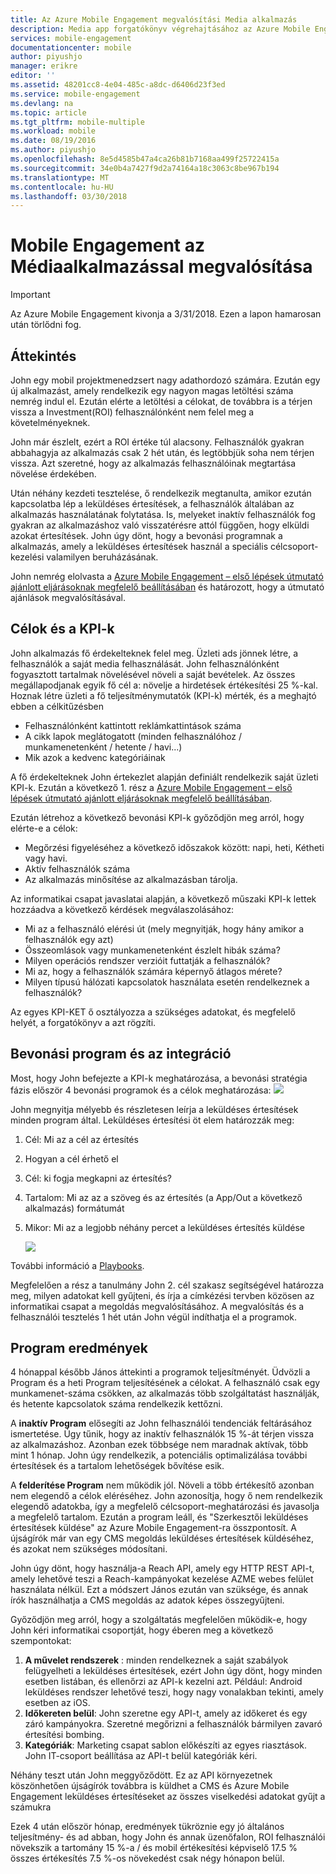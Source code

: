 ```yaml
---
title: Az Azure Mobile Engagement megvalósítási Media alkalmazás
description: Media app forgatókönyv végrehajtásához az Azure Mobile Engagement
services: mobile-engagement
documentationcenter: mobile
author: piyushjo
manager: erikre
editor: ''
ms.assetid: 48201cc8-4e04-485c-a8dc-d6406d23f3ed
ms.service: mobile-engagement
ms.devlang: na
ms.topic: article
ms.tgt_pltfrm: mobile-multiple
ms.workload: mobile
ms.date: 08/19/2016
ms.author: piyushjo
ms.openlocfilehash: 8e5d4585b47a4ca26b81b7168aa499f25722415a
ms.sourcegitcommit: 34e0b4a7427f9d2a74164a18c3063c8be967b194
ms.translationtype: MT
ms.contentlocale: hu-HU
ms.lasthandoff: 03/30/2018
---
```

# <a name="implement-mobile-engagement-with-media-app"></a>Mobile Engagement az Médiaalkalmazással megvalósítása
> [!IMPORTANT]
> Az Azure Mobile Engagement kivonja a 3/31/2018. Ezen a lapon hamarosan után törlődni fog.
> 

## <a name="overview"></a>Áttekintés
John egy mobil projektmenedzsert nagy adathordozó számára. Ezután egy új alkalmazást, amely rendelkezik egy nagyon magas letöltési száma nemrég indul el. Ezután elérte a letöltési a célokat, de továbbra is a térjen vissza a Investment(ROI) felhasználónként nem felel meg a követelményeknek. 

John már észlelt, ezért a ROI értéke túl alacsony. Felhasználók gyakran abbahagyja az alkalmazás csak 2 hét után, és legtöbbjük soha nem térjen vissza. Azt szeretné, hogy az alkalmazás felhasználóinak megtartása növelése érdekében.

Után néhány kezdeti tesztelése, ő rendelkezik megtanulta, amikor ezután kapcsolatba lép a leküldéses értesítések, a felhasználók általában az alkalmazás használatának folytatása. Is, melyeket inaktív felhasználók fog gyakran az alkalmazáshoz való visszatérésre attól függően, hogy elküldi azokat értesítések. John úgy dönt, hogy a bevonási programnak a alkalmazás, amely a leküldéses értesítések használ a speciális célcsoport-kezelési valamilyen beruházásának.

John nemrég elolvasta a [Azure Mobile Engagement – első lépések útmutató ajánlott eljárásoknak megfelelő beállításában](mobile-engagement-getting-started-best-practices.md) és határozott, hogy a útmutató ajánlások megvalósításával.

## <a name="objectives-and-kpis"></a>Célok és a KPI-k
John alkalmazás fő érdekelteknek felel meg. Üzleti ads jönnek létre, a felhasználók a saját media felhasználását. John felhasználónként fogyasztott tartalmak növelésével növeli a saját bevételek. Az összes megállapodjanak egyik fő cél a: növelje a hirdetések értékesítési 25 %-kal. Hoznak létre üzleti a fő teljesítménymutatók (KPI-k) mérték, és a meghajtó ebben a célkitűzésben

* Felhasználónként kattintott reklámkattintások száma
* A cikk lapok meglátogatott (minden felhasználóhoz / munkamenetenként / hetente / havi...)
* Mik azok a kedvenc kategóriáinak

A fő érdekelteknek John értekezlet alapján definiált rendelkezik saját üzleti KPI-k. Ezután a következő 1. rész a [Azure Mobile Engagement – első lépések útmutató ajánlott eljárásoknak megfelelő beállításában](mobile-engagement-getting-started-best-practices.md). 

Ezután létrehoz a következő bevonási KPI-k győződjön meg arról, hogy elérte-e a célok:

* Megőrzési figyeléséhez a következő időszakok között: napi, heti, Kétheti vagy havi.
* Aktív felhasználók száma
* Az alkalmazás minősítése az alkalmazásban tárolja.

Az informatikai csapat javaslatai alapján, a következő műszaki KPI-k lettek hozzáadva a következő kérdések megválaszolásához:

* Mi az a felhasználó elérési út (mely megnyitják, hogy hány amikor a felhasználók egy azt)
* Összeomlások vagy munkamenetenként észlelt hibák száma?
* Milyen operációs rendszer verzióit futtatják a felhasználók?
* Mi az, hogy a felhasználók számára képernyő átlagos mérete?
* Milyen típusú hálózati kapcsolatok használata esetén rendelkeznek a felhasználók?

Az egyes KPI-KET ő osztályozza a szükséges adatokat, és megfelelő helyét, a forgatókönyv a azt rögzíti.

## <a name="engagement-program-and-integration"></a>Bevonási program és az integráció
Most, hogy John befejezte a KPI-k meghatározása, a bevonási stratégia fázis először 4 bevonási programok és a célok meghatározása: ![][1]

John megnyitja mélyebb és részletesen leírja a leküldéses értesítések minden program által. Leküldéses értesítési öt elem határozzák meg:

1. Cél: Mi az a cél az értesítés
2. Hogyan a cél érhető el
3. Cél: ki fogja megkapni az értesítés?
4. Tartalom: Mi az az a szöveg és az értesítés (a App/Out a következő alkalmazás) formátumát
5. Mikor: Mi az a legjobb néhány percet a leküldéses értesítés küldése
   
    ![][2]

További információ a [Playbooks](https://github.com/Azure/azure-mobile-engagement-samples/tree/master/Playbooks).

Megfelelően a rész a tanulmány John 2. cél szakasz segítségével határozza meg, milyen adatokat kell gyűjteni, és írja a címkézési tervben közösen az informatikai csapat a megoldás megvalósításához. A megvalósítás és a felhasználói tesztelés 1 hét után John végül indíthatja el a programok.

## <a name="program-results"></a>Program eredmények
4 hónappal később János áttekinti a programok teljesítményét. Üdvözli a Program és a heti Program teljesítésének a célokat. A felhasználó csak egy munkamenet-száma csökken, az alkalmazás több szolgáltatást használják, és hetente kapcsolatok száma rendelkezik kettőzni.

A **inaktív Program** elősegíti az John felhasználói tendenciák feltárásához ismertetése. Úgy tűnik, hogy az inaktív felhasználók 15 %-át térjen vissza az alkalmazáshoz. Azonban ezek többsége nem maradnak aktívak, több mint 1 hónap. John úgy rendelkezik, a potenciális optimalizálása további értesítések és a tartalom lehetőségek bővítése esik.

A **felderítése Program** nem működik jól. Növeli a több értékesítő azonban nem elegendő a célok eléréséhez. John azonosítja, hogy ő nem rendelkezik elegendő adatokba, így a megfelelő célcsoport-meghatározási és javasolja a megfelelő tartalom. Ezután a program leáll, és "Szerkesztői leküldéses értesítések küldése" az Azure Mobile Engagement-ra összpontosít. A újságírók már van egy CMS megoldás leküldéses értesítések küldéséhez, és azokat nem szükséges módosítani.

John úgy dönt, hogy használja-a Reach API, amely egy HTTP REST API-t, amely lehetővé teszi a Reach-kampányokat kezelése AZME webes felület használata nélkül. Ezt a módszert János ezután van szüksége, és annak írók használhatja a CMS megoldás az adatok képes összegyűjteni.

Győződjön meg arról, hogy a szolgáltatás megfelelően működik-e, hogy John kéri informatikai csoportját, hogy éberen meg a következő szempontokat:

1. **A művelet rendszerek** : minden rendelkeznek a saját szabályok felügyelheti a leküldéses értesítések, ezért John úgy dönt, hogy minden esetben listában, és ellenőrzi az API-k kezelni azt.
   Például: Android leküldéses rendszer lehetővé teszi, hogy nagy vonalakban tekinti, amely esetben az iOS.
2. **Időkereten belül**: John szeretne egy API-t, amely az időkeret és egy záró kampányokra. Szeretné megőrizni a felhasználók bármilyen zavaró értesítési bombing.
3. **Kategóriák**: Marketing csapat sablon előkészíti az egyes riasztások. John IT-csoport beállítása az API-t belül kategóriák kéri.

Néhány teszt után John meggyőződött. Ez az API környezetnek köszönhetően újságírók továbbra is küldhet a CMS és Azure Mobile Engagement leküldéses értesítéseket az összes viselkedési adatokat gyűjt a számukra

Ezek 4 után először hónap, eredmények tükröznie egy jó általános teljesítmény- és ad abban, hogy John és annak üzenőfalon, ROI felhasználói növekszik a tartomány 15 %-a / és mobil értékesítési képviselő 17.5 % összes értékesítés 7.5 %-os növekedést csak négy hónapon belül.

<!--Image references-->
[1]: ./media/mobile-engagement-media-scenario/engagement-strategy.png
[2]: ./media/mobile-engagement-media-scenario/push-scenarios.png

<!--Link references-->
[Media Playbook link]: https://github.com/Azure/azure-mobile-engagement-samples/tree/master/Playbooks
